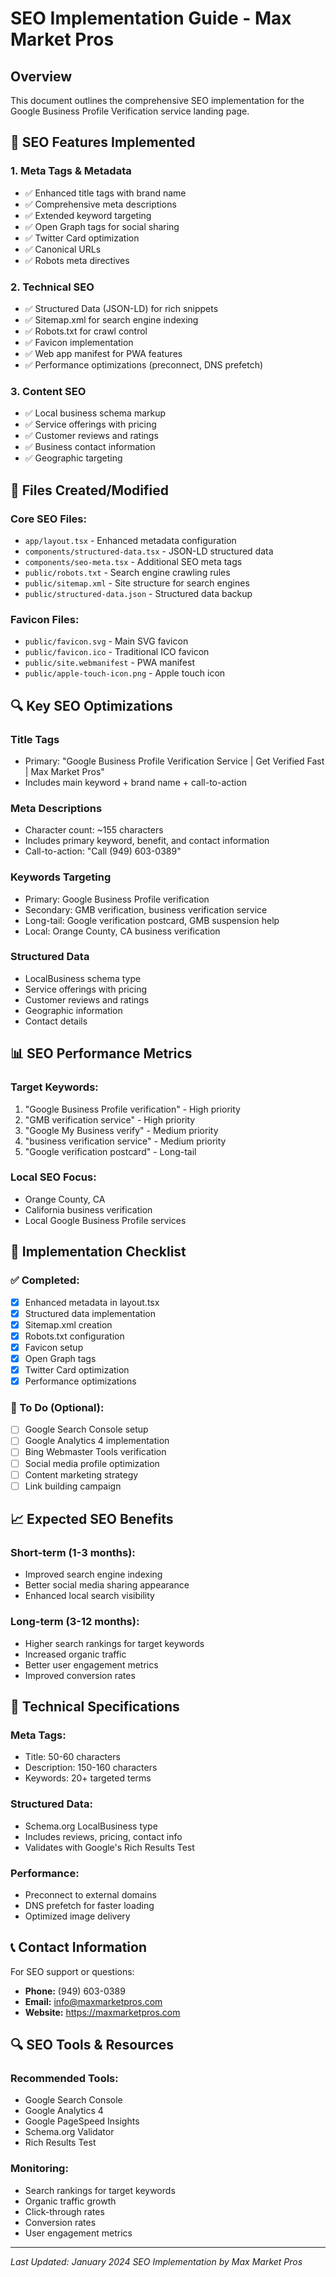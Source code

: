 # SEO Implementation Guide - Max Market Pros

## Overview
This document outlines the comprehensive SEO implementation for the Google Business Profile Verification service landing page.

## 🎯 SEO Features Implemented

### 1. **Meta Tags & Metadata**
- ✅ Enhanced title tags with brand name
- ✅ Comprehensive meta descriptions
- ✅ Extended keyword targeting
- ✅ Open Graph tags for social sharing
- ✅ Twitter Card optimization
- ✅ Canonical URLs
- ✅ Robots meta directives

### 2. **Technical SEO**
- ✅ Structured Data (JSON-LD) for rich snippets
- ✅ Sitemap.xml for search engine indexing
- ✅ Robots.txt for crawl control
- ✅ Favicon implementation
- ✅ Web app manifest for PWA features
- ✅ Performance optimizations (preconnect, DNS prefetch)

### 3. **Content SEO**
- ✅ Local business schema markup
- ✅ Service offerings with pricing
- ✅ Customer reviews and ratings
- ✅ Business contact information
- ✅ Geographic targeting

## 📁 Files Created/Modified

### Core SEO Files:
- `app/layout.tsx` - Enhanced metadata configuration
- `components/structured-data.tsx` - JSON-LD structured data
- `components/seo-meta.tsx` - Additional SEO meta tags
- `public/robots.txt` - Search engine crawling rules
- `public/sitemap.xml` - Site structure for search engines
- `public/structured-data.json` - Structured data backup

### Favicon Files:
- `public/favicon.svg` - Main SVG favicon
- `public/favicon.ico` - Traditional ICO favicon
- `public/site.webmanifest` - PWA manifest
- `public/apple-touch-icon.png` - Apple touch icon

## 🔍 Key SEO Optimizations

### **Title Tags**
- Primary: "Google Business Profile Verification Service | Get Verified Fast | Max Market Pros"
- Includes main keyword + brand name + call-to-action

### **Meta Descriptions**
- Character count: ~155 characters
- Includes primary keyword, benefit, and contact information
- Call-to-action: "Call (949) 603-0389"

### **Keywords Targeting**
- Primary: Google Business Profile verification
- Secondary: GMB verification, business verification service
- Long-tail: Google verification postcard, GMB suspension help
- Local: Orange County, CA business verification

### **Structured Data**
- LocalBusiness schema type
- Service offerings with pricing
- Customer reviews and ratings
- Geographic information
- Contact details

## 📊 SEO Performance Metrics

### **Target Keywords:**
1. "Google Business Profile verification" - High priority
2. "GMB verification service" - High priority
3. "Google My Business verify" - Medium priority
4. "business verification service" - Medium priority
5. "Google verification postcard" - Long-tail

### **Local SEO Focus:**
- Orange County, CA
- California business verification
- Local Google Business Profile services

## 🚀 Implementation Checklist

### ✅ Completed:
- [x] Enhanced metadata in layout.tsx
- [x] Structured data implementation
- [x] Sitemap.xml creation
- [x] Robots.txt configuration
- [x] Favicon setup
- [x] Open Graph tags
- [x] Twitter Card optimization
- [x] Performance optimizations

### 🔄 To Do (Optional):
- [ ] Google Search Console setup
- [ ] Google Analytics 4 implementation
- [ ] Bing Webmaster Tools verification
- [ ] Social media profile optimization
- [ ] Content marketing strategy
- [ ] Link building campaign

## 📈 Expected SEO Benefits

### **Short-term (1-3 months):**
- Improved search engine indexing
- Better social media sharing appearance
- Enhanced local search visibility

### **Long-term (3-12 months):**
- Higher search rankings for target keywords
- Increased organic traffic
- Better user engagement metrics
- Improved conversion rates

## 🔧 Technical Specifications

### **Meta Tags:**
- Title: 50-60 characters
- Description: 150-160 characters
- Keywords: 20+ targeted terms

### **Structured Data:**
- Schema.org LocalBusiness type
- Includes reviews, pricing, contact info
- Validates with Google's Rich Results Test

### **Performance:**
- Preconnect to external domains
- DNS prefetch for faster loading
- Optimized image delivery

## 📞 Contact Information

For SEO support or questions:
- **Phone:** (949) 603-0389
- **Email:** info@maxmarketpros.com
- **Website:** https://maxmarketpros.com

## 🔍 SEO Tools & Resources

### **Recommended Tools:**
- Google Search Console
- Google Analytics 4
- Google PageSpeed Insights
- Schema.org Validator
- Rich Results Test

### **Monitoring:**
- Search rankings for target keywords
- Organic traffic growth
- Click-through rates
- Conversion rates
- User engagement metrics

---

*Last Updated: January 2024*
*SEO Implementation by Max Market Pros*
